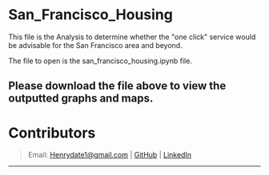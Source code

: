 # San_Francisco_Housing

This file is the Analysis to determine whether the "one click" service would be advisable for the San Francisco area and beyond. 

The file to open is the san_francisco_housing.ipynb file.

## Please download the file above to view the outputted graphs and maps. 

# Contributors
> Email: Henrydate1@gmail.com |
> [GitHub](https://github.com/henrydate) |
> [LinkedIn](https://www.linkedin.com/in/henry-date-9356351a4/)

---
